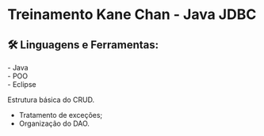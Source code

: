 <h1> Treinamento Kane Chan - Java JDBC </h1>

<h2> 🛠 Linguagens e Ferramentas:</h2>
- Java <br>
- POO <br>
- Eclipse<br>

Estrutura básica do CRUD.
- Tratamento de exceções;
- Organização do DAO.
